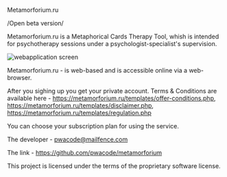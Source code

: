 Metamorforium.ru


/Open beta version/

Metamorforium.ru is a Metaphorical Cards Therapy Tool, whish is intended for psychotherapy sessions under a psychologist-specialist's supervision.


![webapplication screen](https://github.com/user-attachments/assets/abd582ac-33ef-45a8-bfb7-22c9a8488ad2)


Metamorforium.ru - is web-based and is accessible online via a web-browser.

After you sighing up you get your private account. Terms & Conditions are available here - https://metamorforium.ru/templates/offer-conditions.php, https://metamorforium.ru/templates/disclaimer.php, https://metamorforium.ru/templates/regulation.php 

You can choose your subscription plan for using the service.

The developer - pwacode@mailfence.com

The link - https://github.com/pwacode/metamorforium

This project is licensed under the terms of the proprietary software license.

